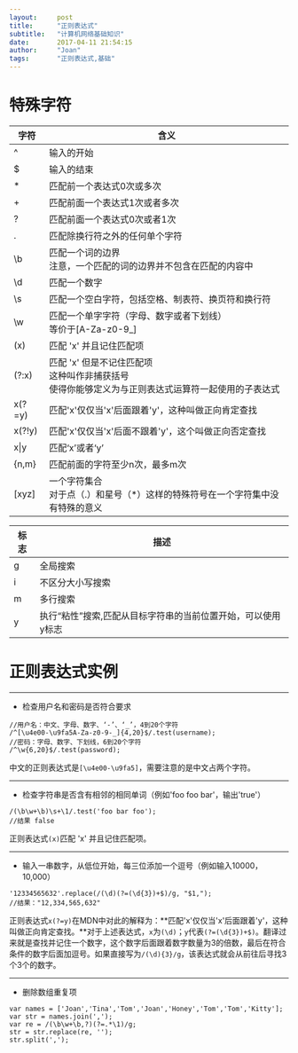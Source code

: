 ```yaml
---
layout:     post
title:      "正则表达式"
subtitle:   "计算机网络基础知识"
date:       2017-04-11 21:54:15
author:     "Joan"
tags:		"正则表达式,基础"
---
```


# 特殊字符

|字符|含义|
|----|----|
|^|输入的开始|
|$|输入的结束|
|*|匹配前一个表达式0次或多次|
|+|匹配前面一个表达式1次或者多次|
|?|匹配前面一个表达式0次或者1次|
|.|匹配除换行符之外的任何单个字符|
|\b|匹配一个词的边界<br>注意，一个匹配的词的边界并不包含在匹配的内容中|
|\d|匹配一个数字|
|\s|匹配一个空白字符，包括空格、制表符、换页符和换行符|
|\w|匹配一个单字字符（字母、数字或者下划线）<br>等价于[A-Za-z0-9_]|
|(x)|匹配 'x' 并且记住匹配项|
|(?:x)|匹配 'x' 但是不记住匹配项<br>这种叫作非捕获括号<br>使得你能够定义为与正则表达式运算符一起使用的子表达式|
|x(?=y)|匹配'x'仅仅当'x'后面跟着'y'，这种叫做正向肯定查找|
|x(?!y)|匹配'x'仅仅当'x'后面不跟着'y'，这个叫做正向否定查找|
|x\|y|匹配‘x’或者‘y’|
|{n,m}|匹配前面的字符至少n次，最多m次|
|[xyz]|一个字符集合<br>对于点（.）和星号（*）这样的特殊符号在一个字符集中没有特殊的意义|

|标志	|描述   |
|-------|-------|
|g	|全局搜索|
|i	|不区分大小写搜索|
|m	|多行搜索|
|y	|执行“粘性”搜索,匹配从目标字符串的当前位置开始，可以使用y标志|

# 正则表达式实例

---

- 检查用户名和密码是否符合要求
```
//用户名：中文、字母、数字、‘-’、‘_’，4到20个字符
/^[\u4e00-\u9fa5A-Za-z0-9-_]{4,20}$/.test(username);
//密码：字母、数字、下划线，6到20个字符
/^\w{6,20}$/.test(password);
```
中文的正则表达式是`[\u4e00-\u9fa5]`，需要注意的是中文占两个字符。

---

- 检查字符串是否含有相邻的相同单词（例如'foo foo bar'，输出'true'）
```
/(\b\w+\b)\s+\1/.test('foo bar foo');
//结果 false
```
正则表达式`(x)`匹配 'x' 并且记住匹配项。

---

- 输入一串数字，从低位开始，每三位添加一个逗号（例如输入10000，10,000）

```
'12334565632'.replace(/(\d)(?=(\d{3})+$)/g, "$1,");
//结果："12,334,565,632"
```
正则表达式`x(?=y)`在MDN中对此的解释为：**匹配'x'仅仅当'x'后面跟着'y'，这种叫做正向肯定查找。**对于上述表达式，`x`为`(\d)`；`y`代表`(?=(\d{3})+$)`。翻译过来就是查找并记住一个数字，这个数字后面跟着数字数量为3的倍数，最后在符合条件的数字后面加逗号。如果直接写为`/(\d){3}/g`，该表达式就会从前往后寻找3个3个的数字。

---

- 删除数组重复项
```
var names = ['Joan','Tina','Tom','Joan','Honey','Tom','Tom','Kitty'];
var str = names.join(',');
var re = /(\b\w+\b,?)(?=.*\1)/g;
str = str.replace(re, '');
str.split(',');
```
